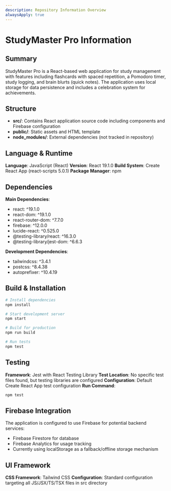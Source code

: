 ```yaml
---
description: Repository Information Overview
alwaysApply: true
---
```


# StudyMaster Pro Information

## Summary
StudyMaster Pro is a React-based web application for study management with features including flashcards with spaced repetition, a Pomodoro timer, study logging, and brain blurts (quick notes). The application uses local storage for data persistence and includes a celebration system for achievements.

## Structure
- **src/**: Contains React application source code including components and Firebase configuration
- **public/**: Static assets and HTML template
- **node_modules/**: External dependencies (not tracked in repository)

## Language & Runtime
**Language**: JavaScript (React)
**Version**: React 19.1.0
**Build System**: Create React App (react-scripts 5.0.1)
**Package Manager**: npm

## Dependencies
**Main Dependencies**:
- react: ^19.1.0
- react-dom: ^19.1.0
- react-router-dom: ^7.7.0
- firebase: ^12.0.0
- lucide-react: ^0.525.0
- @testing-library/react: ^16.3.0
- @testing-library/jest-dom: ^6.6.3

**Development Dependencies**:
- tailwindcss: ^3.4.1
- postcss: ^8.4.38
- autoprefixer: ^10.4.19

## Build & Installation
```bash
# Install dependencies
npm install

# Start development server
npm start

# Build for production
npm run build

# Run tests
npm test
```

## Testing
**Framework**: Jest with React Testing Library
**Test Location**: No specific test files found, but testing libraries are configured
**Configuration**: Default Create React App test configuration
**Run Command**:
```bash
npm test
```

## Firebase Integration
The application is configured to use Firebase for potential backend services:
- Firebase Firestore for database
- Firebase Analytics for usage tracking
- Currently using localStorage as a fallback/offline storage mechanism

## UI Framework
**CSS Framework**: Tailwind CSS
**Configuration**: Standard configuration targeting all JS/JSX/TS/TSX files in src directory